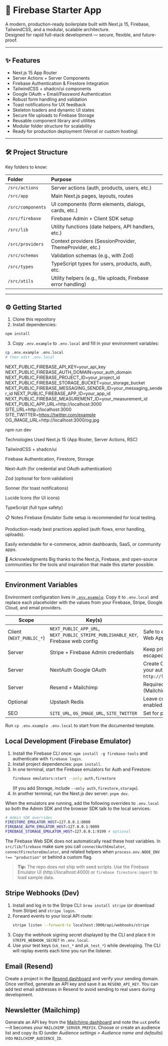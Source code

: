 # 🚀 Firebase Starter App

A modern, production-ready boilerplate built with Next.js 15, Firebase, TailwindCSS, and a modular, scalable architecture.  
Designed for rapid full-stack development — secure, flexible, and future-proof.

---

## ✨ Features

- Next.js 15 App Router
- Server Actions + Server Components
- Firebase Authentication & Firestore Integration
- TailwindCSS + shadcn/ui components
- Google OAuth + Email/Password Authentication
- Robust form handling and validation
- Toast notifications for UX feedback
- Skeleton loaders and dynamic UI states
- Secure file uploads to Firebase Storage
- Reusable component library and utilities
- Modular folder structure for scalability
- Ready for production deployment (Vercel or custom hosting)

---

## 🛠️ Project Structure

Key folders to know:

| Folder            | Purpose                                                       |
| :---------------- | :------------------------------------------------------------ |
| `/src/actions`    | Server actions (auth, products, users, etc.)                  |
| `/src/app`        | Main Next.js pages, layouts, routes                           |
| `/src/components` | UI components (form elements, dialogs, cards, etc.)           |
| `/src/firebase`   | Firebase Admin + Client SDK setup                             |
| `/src/lib`        | Utility functions (date helpers, API handlers, etc.)          |
| `/src/providers`  | Context providers (SessionProvider, ThemeProvider, etc.)      |
| `/src/schemas`    | Validation schemas (e.g., with Zod)                           |
| `/src/types`      | TypeScript types for users, products, auth, etc.              |
| `/src/utils`      | Utility helpers (e.g., file uploads, Firebase error handling) |

---

## ⚙️ Getting Started

1. Clone this repository
2. Install dependencies:

```bash
npm install
```

3. Copy `.env.example` to `.env.local` and fill in your environment variables:

```bash
cp .env.example .env.local
# then edit .env.local
```

NEXT_PUBLIC_FIREBASE_API_KEY=your_api_key
NEXT_PUBLIC_FIREBASE_AUTH_DOMAIN=your_auth_domain
NEXT_PUBLIC_FIREBASE_PROJECT_ID=your_project_id
NEXT_PUBLIC_FIREBASE_STORAGE_BUCKET=your_storage_bucket
NEXT_PUBLIC_FIREBASE_MESSAGING_SENDER_ID=your_messaging_sender_id
NEXT_PUBLIC_FIREBASE_APP_ID=your_app_id
NEXT_PUBLIC_FIREBASE_MEASUREMENT_ID=your_measurement_id
NEXT_PUBLIC_APP_URL=http://localhost:3000
SITE_URL=http://localhost:3000
SITE_TWITTER=https://twitter.com/example
OG_IMAGE_URL=http://localhost:3000/og.jpg

npm run dev

Technologies Used
Next.js 15 (App Router, Server Actions, RSC)

TailwindCSS + shadcn/ui

Firebase Authentication, Firestore, Storage

Next-Auth (for credential and OAuth authentication)

Zod (optional for form validation)

Sonner (for toast notifications)

Lucide Icons (for UI icons)

TypeScript (full type safety)

📋 Notes
Firebase Emulator Suite setup is recommended for local testing.

Production-ready best practices applied (auth flows, error handling, uploads).

Easily extendable for e-commerce, admin dashboards, SaaS, or community apps.

🙏 Acknowledgments
Big thanks to the Next.js, Firebase, and open-source communities
for the tools and inspiration that made this starter possible.

---

## Environment Variables

Environment configuration lives in [`.env.example`](./.env.example). Copy it to `.env.local` and replace each placeholder with the values from your Firebase, Stripe, Google Cloud, and email providers.

| Scope | Key(s) | Notes |
| --- | --- | --- |
| Client (`NEXT_PUBLIC_*`) | `NEXT_PUBLIC_APP_URL`, `NEXT_PUBLIC_STRIPE_PUBLISHABLE_KEY`, Firebase web config | Safe to expose to the browser. Use the Firebase Web App settings and Stripe publishable key. |
| Server | Stripe + Firebase Admin credentials | Keep private. The Firebase Admin key must retain escaped newlines (e.g. `\n`) in `.env.local`. |
| Server | NextAuth Google OAuth | Create OAuth credentials in Google Cloud and add your authorized redirect URI (e.g. `http://localhost:3000/api/auth/callback/google`). |
| Server | Resend + Mailchimp | Required for transactional (Resend) and marketing (Mailchimp) email flows. |
| Optional | Upstash Redis | Leave commented unless caching/queues are enabled. |
| SEO | `SITE_URL`, `OG_IMAGE_URL`, `SITE_TWITTER` | Set for production to generate accurate meta tags. |

Run `cp .env.example .env.local` to start from the documented template.

## Local Development (Firebase Emulator)

1. Install the Firebase CLI once: `npm install -g firebase-tools` and authenticate with `firebase login`.
2. Install project dependencies: `pnpm install`.
3. In one terminal, start the Firebase emulators for Auth and Firestore:
   ```bash
   firebase emulators:start --only auth,firestore
   ```
   (If you add Storage, include `--only auth,firestore,storage`).
4. In another terminal, run the Next.js dev server: `pnpm dev`.

When the emulators are running, add the following overrides to `.env.local` so both the Admin SDK and the browser SDK talk to the local services:

```bash
# Admin SDK overrides
FIRESTORE_EMULATOR_HOST=127.0.0.1:8080
FIREBASE_AUTH_EMULATOR_HOST=127.0.0.1:9099
FIREBASE_STORAGE_EMULATOR_HOST=127.0.0.1:9199 # optional
```

The Firebase Web SDK does not automatically read these host variables. In `src/lib/firebase` make sure you call `connectAuthEmulator`, `connectFirestoreEmulator`, and related helpers when `process.env.NODE_ENV !== "production"` or behind a custom flag.

> **Tip:** The repo does not ship with seed scripts. Use the Firebase Emulator UI (http://localhost:4000) or `firebase firestore:import` to load sample data.

## Stripe Webhooks (Dev)

1. Install and log in to the Stripe CLI: `brew install stripe` (or download from Stripe) and `stripe login`.
2. Forward events to your local API route:
   ```bash
   stripe listen --forward-to localhost:3000/api/webhooks/stripe
   ```
3. Copy the webhook signing secret displayed by the CLI and place it in `STRIPE_WEBHOOK_SECRET` in `.env.local`.
4. Use your test keys (`sk_test_*` and `pk_test_*`) while developing. The CLI will replay events each time you run the listener.

## Email (Resend)

Create a project in the [Resend dashboard](https://resend.com) and verify your sending domain. Once verified, generate an API key and save it as `RESEND_API_KEY`. You can add test email addresses in Resend to avoid sending to real users during development.

## Newsletter (Mailchimp)

Generate an API key from the [Mailchimp dashboard](https://usX.admin.mailchimp.com/account/api/) and note the `usX` prefix—it becomes your `MAILCHIMP_SERVER_PREFIX`. Choose or create an audience list and copy its ID (under *Audience settings > Audience name and defaults*) into `MAILCHIMP_AUDIENCE_ID`.
